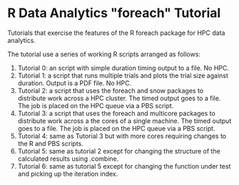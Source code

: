 # R Data Analytics "foreach" Tutorial

Tutorials that exercise the features of the R foreach package for HPC data analytics.

The tutorial use a series of working R scripts arranged as follows:

1. Tutorial 0: an script with simple duration timing output to a file. No HPC.
2. Tutorial 1: a script that runs multiple trials and plots the trial size against duration. Output is a PDF file. No HPC.
3. Tutorial 2: a script that uses the foreach and snow packages to distribute work across a HPC cluster. The timed output goes to a file. The job is placed on the HPC queue via a PBS script.
4. Tutorial 3: a script that uses the foreach and multicore packages to distribute work across a the cores of a single machine. The timed output goes to a file. The job is placed on the HPC queue via a PBS script.
5. Tutorial 4: same as Tutorial 3 but with more cores requiring changes to the R and PBS scripts.
6. Tutorial 5: same as tutorial 2 except for changing the structure of the calculated results using .combine.
7. Tutorial 6: same as tutorial 5 except for changing the function under test and picking up the iteration index.
